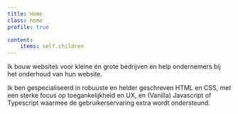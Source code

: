 ```yaml
---
title: Home
class: home
profile: true

content:
    items: self.children
---
```


<p>Ik bouw websites voor kleine én grote bedrijven en help ondernemers bij het onderhoud van hun website.</p>

<p>Ik ben gespecialiseerd in robuuste en helder geschreven HTML en CSS, met een sterke focus op toegankelijkheid en UX, en (Vanilla) Javascript of Typescript waarmee de gebruikerservaring extra wordt ondersteund.</p>